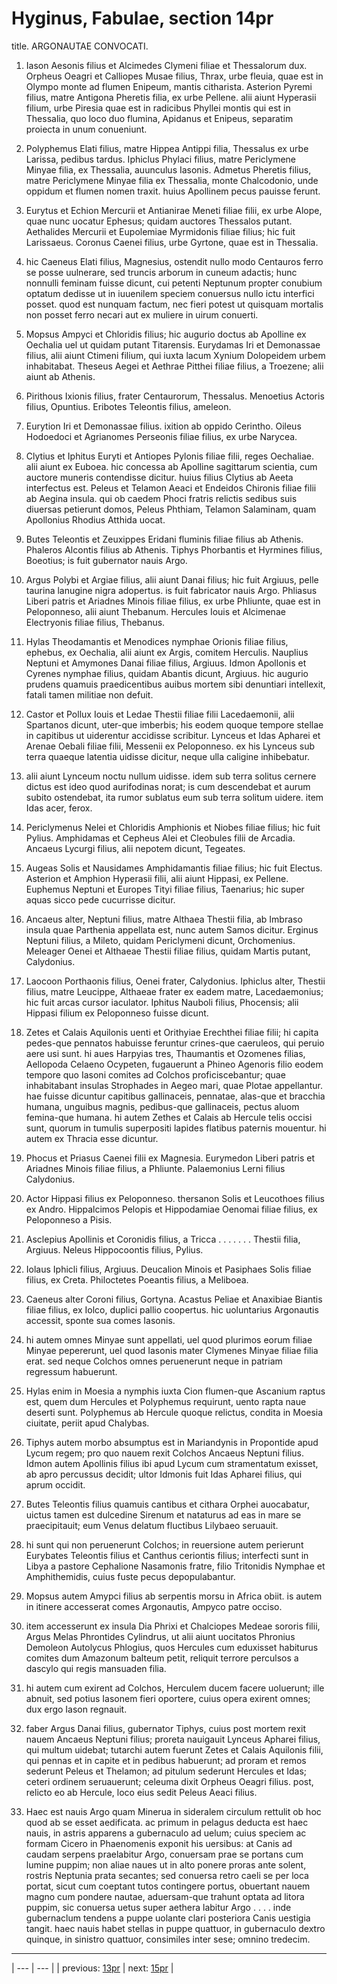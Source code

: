 # Hyginus, Fabulae, section 14pr

title. ARGONAUTAE CONVOCATI.



1. Iason Aesonis filius et Alcimedes Clymeni filiae et Thessalorum dux. Orpheus Oeagri et Calliopes Musae filius, Thrax, urbe fleuia, quae est in Olympo monte ad flumen Enipeum, mantis citharista. Asterion Pyremi filius, matre Antigona Pheretis filia, ex urbe Pellene. alii aiunt Hyperasii filium, urbe Piresia quae est in radicibus Phyllei montis qui est in Thessalia, quo loco duo flumina, Apidanus et Enipeus, separatim proiecta in unum conueniunt.



2. Polyphemus Elati filius, matre Hippea Antippi filia, Thessalus ex urbe Larissa, pedibus tardus. Iphiclus Phylaci filius, matre Periclymene Minyae filia, ex Thessalia, auunculus Iasonis. Admetus Pheretis filius, matre Periclymene Minyae filia ex Thessalia, monte Chalcodonio, unde oppidum et flumen nomen traxit. huius Apollinem pecus pauisse ferunt.



3. Eurytus et Echion Mercurii et Antianirae Meneti filiae filii, ex urbe Alope, quae nunc uocatur Ephesus; quidam auctores Thessalos putant. Aethalides Mercurii et Eupolemiae Myrmidonis filiae filius; hic fuit Larissaeus. Coronus Caenei filius, urbe Gyrtone, quae est in Thessalia.



4. hic Caeneus Elati filius, Magnesius, ostendit nullo modo Centauros ferro se posse uulnerare, sed truncis arborum in cuneum adactis; hunc nonnulli feminam fuisse dicunt, cui petenti Neptunum propter conubium optatum dedisse ut in iuuenilem speciem conuersus nullo ictu interfici posset. quod est nunquam factum, nec fieri potest ut quisquam mortalis non posset ferro necari aut ex muliere in uirum conuerti.



5. Mopsus Ampyci et Chloridis filius; hic augurio doctus ab Apolline ex Oechalia uel ut quidam putant Titarensis. Eurydamas Iri et Demonassae filius, alii aiunt Ctimeni filium, qui iuxta lacum Xynium Dolopeidem urbem inhabitabat. Theseus Aegei et Aethrae Pitthei filiae filius, a Troezene; alii aiunt ab Athenis.



6. Pirithous Ixionis filius, frater Centaurorum, Thessalus. Menoetius Actoris filius, Opuntius. Eribotes Teleontis filius, ameleon.



7. Eurytion Iri et Demonassae filius. ixition ab oppido Cerintho. Oileus Hodoedoci et Agrianomes Perseonis filiae filius, ex urbe Narycea.



8. Clytius et Iphitus Euryti et Antiopes Pylonis filiae filii, reges Oechaliae. alii aiunt ex Euboea. hic concessa ab Apolline sagittarum scientia, cum auctore muneris contendisse dicitur. huius filius Clytius ab Aeeta interfectus est. Peleus et Telamon Aeaci et Endeidos Chironis filiae filii ab Aegina insula. qui ob caedem Phoci fratris relictis sedibus suis diuersas petierunt domos, Peleus Phthiam, Telamon Salaminam, quam Apollonius Rhodius Atthida uocat.



9. Butes Teleontis et Zeuxippes Eridani fluminis filiae filius ab Athenis. Phaleros Alcontis filius ab Athenis. Tiphys Phorbantis et Hyrmines filius, Boeotius; is fuit gubernator nauis Argo.



10. Argus Polybi et Argiae filius, alii aiunt Danai filius; hic fuit Argiuus, pelle taurina lanugine nigra adopertus. is fuit fabricator nauis Argo. Phliasus Liberi patris et Ariadnes Minois filiae filius, ex urbe Phliunte, quae est in Peloponneso, alii aiunt Thebanum. Hercules Iouis et Alcimenae Electryonis filiae filius, Thebanus.



11. Hylas Theodamantis et Menodices nymphae Orionis filiae filius, ephebus, ex Oechalia, alii aiunt ex Argis, comitem Herculis. Nauplius Neptuni et Amymones Danai filiae filius, Argiuus. Idmon Apollonis et Cyrenes nymphae filius, quidam Abantis dicunt, Argiuus. hic augurio prudens quamuis praedicentibus auibus mortem sibi denuntiari intellexit, fatali tamen militiae non defuit.



12. Castor et Pollux Iouis et Ledae Thestii filiae filii Lacedaemonii, alii Spartanos dicunt, uter-que imberbis; his eodem quoque tempore stellae in capitibus ut uiderentur accidisse scribitur. Lynceus et Idas Apharei et Arenae Oebali filiae filii, Messenii ex Peloponneso. ex his Lynceus sub terra quaeque latentia uidisse dicitur, neque ulla caligine inhibebatur.



13. alii aiunt Lynceum noctu nullum uidisse. idem sub terra solitus cernere dictus est ideo quod aurifodinas norat; is cum descendebat et aurum subito ostendebat, ita rumor sublatus eum sub terra solitum uidere. item Idas acer, ferox.



14. Periclymenus Nelei et Chloridis Amphionis et Niobes filiae filius; hic fuit Pylius. Amphidamas et Cepheus Alei et Cleobules filii de Arcadia. Ancaeus Lycurgi filius, alii nepotem dicunt, Tegeates.



15. Augeas Solis et Nausidames Amphidamantis filiae filius; hic fuit Electus. Asterion et Amphion Hyperasii filii, alii aiunt Hippasi, ex Pellene. Euphemus Neptuni et Europes Tityi filiae filius, Taenarius; hic super aquas sicco pede cucurrisse dicitur.



16. Ancaeus alter, Neptuni filius, matre Althaea Thestii filia, ab Imbraso insula quae Parthenia appellata est, nunc autem Samos dicitur. Erginus Neptuni filius, a Mileto, quidam Periclymeni dicunt, Orchomenius. Meleager Oenei et Althaeae Thestii filiae filius, quidam Martis putant, Calydonius.



17. Laocoon Porthaonis filius, Oenei frater, Calydonius. Iphiclus alter, Thestii filius, matre Leucippe, Althaeae frater ex eadem matre, Lacedaemonius; hic fuit arcas cursor iaculator. Iphitus Nauboli filius, Phocensis; alii Hippasi filium ex Peloponneso fuisse dicunt.



18. Zetes et Calais Aquilonis uenti et Orithyiae Erechthei filiae filii; hi capita pedes-que pennatos habuisse feruntur crines-que caeruleos, qui peruio aere usi sunt. hi aues Harpyias tres, Thaumantis et Ozomenes filias, Aellopoda Celaeno Ocypeten, fugauerunt a Phineo Agenoris filio eodem tempore quo Iasoni comites ad Colchos proficiscebantur; quae inhabitabant insulas Strophades in Aegeo mari, quae Plotae appellantur. hae fuisse dicuntur capitibus gallinaceis, pennatae, alas-que et bracchia humana, unguibus magnis, pedibus-que gallinaceis, pectus aluom femina-que humana. hi autem Zethes et Calais ab Hercule telis occisi sunt, quorum in tumulis superpositi lapides flatibus paternis mouentur. hi autem ex Thracia esse dicuntur.



19. Phocus et Priasus Caenei filii ex Magnesia. Eurymedon Liberi patris et Ariadnes Minois filiae filius, a Phliunte. Palaemonius Lerni filius Calydonius.



20. Actor Hippasi filius ex Peloponneso. thersanon Solis et Leucothoes filius ex Andro. Hippalcimos Pelopis et Hippodamiae Oenomai filiae filius, ex Peloponneso a Pisis.



21. Asclepius Apollinis et Coronidis filius, a Tricca . . . . . . . Thestii filia, Argiuus. Neleus Hippocoontis filius, Pylius.



22. Iolaus Iphicli filius, Argiuus. Deucalion Minois et Pasiphaes Solis filiae filius, ex Creta. Philoctetes Poeantis filius, a Meliboea.



23. Caeneus alter Coroni filius, Gortyna. Acastus Peliae et Anaxibiae Biantis filiae filius, ex Iolco, duplici pallio coopertus. hic uoluntarius Argonautis accessit, sponte sua comes Iasonis.



24. hi autem omnes Minyae sunt appellati, uel quod plurimos eorum filiae Minyae pepererunt, uel quod Iasonis mater Clymenes Minyae filiae filia erat. sed neque Colchos omnes peruenerunt neque in patriam regressum habuerunt.



25. Hylas enim in Moesia a nymphis iuxta Cion flumen-que Ascanium raptus est, quem dum Hercules et Polyphemus requirunt, uento rapta naue deserti sunt. Polyphemus ab Hercule quoque relictus, condita in Moesia ciuitate, periit apud Chalybas.



26. Tiphys autem morbo absumptus est in Mariandynis in Propontide apud Lycum regem; pro quo nauem rexit Colchos Ancaeus Neptuni filius. Idmon autem Apollinis filius ibi apud Lycum cum stramentatum exisset, ab apro percussus decidit; ultor Idmonis fuit Idas Apharei filius, qui aprum occidit.



27. Butes Teleontis filius quamuis cantibus et cithara Orphei auocabatur, uictus tamen est dulcedine Sirenum et nataturus ad eas in mare se praecipitauit; eum Venus delatum fluctibus Lilybaeo seruauit.



28. hi sunt qui non peruenerunt Colchos; in reuersione autem perierunt Eurybates Teleontis filius et Canthus ceriontis filius; interfecti sunt in Libya a pastore Cephalione Nasamonis fratre, filio Tritonidis Nymphae et Amphithemidis, cuius fuste pecus depopulabantur.



29. Mopsus autem Amypci filius ab serpentis morsu in Africa obiit. is autem in itinere accesserat comes Argonautis, Ampyco patre occiso.



30. item accesserunt ex insula Dia Phrixi et Chalciopes Medeae sororis filii, Argus Melas Phrontides Cylindrus, ut alii aiunt uocitatos Phronius Demoleon Autolycus Phlogius, quos Hercules cum eduxisset habiturus comites dum Amazonum balteum petit, reliquit terrore perculsos a dascylo qui regis mansuaden filia.



31. hi autem cum exirent ad Colchos, Herculem ducem facere uoluerunt; ille abnuit, sed potius Iasonem fieri oportere, cuius opera exirent omnes; dux ergo Iason regnauit.



32. faber Argus Danai filius, gubernator Tiphys, cuius post mortem rexit nauem Ancaeus Neptuni filius; proreta nauigauit Lynceus Apharei filius, qui multum uidebat; tutarchi autem fuerunt Zetes et Calais Aquilonis filii, qui pennas et in capite et in pedibus habuerunt; ad proram et remos sederunt Peleus et Thelamon; ad pitulum sederunt Hercules et Idas; ceteri ordinem seruauerunt; celeuma dixit Orpheus Oeagri filius. post, relicto eo ab Hercule, loco eius sedit Peleus Aeaci filius.



33. Haec est nauis Argo quam Minerua in sideralem circulum rettulit ob hoc quod ab se esset aedificata. ac primum in pelagus deducta est haec nauis, in astris apparens a gubernaculo ad uelum; cuius speciem ac formam Cicero in Phaenomenis exponit his uersibus: at Canis ad caudam serpens praelabitur Argo, conuersam prae se portans cum lumine puppim; non aliae naues ut in alto ponere proras ante solent, rostris Neptunia prata secantes; sed conuersa retro caeli se per loca portat, sicut cum coeptant tutos contingere portus, obuertant nauem magno cum pondere nautae, aduersam-que trahunt optata ad litora puppim, sic conuersa uetus super aethera labitur Argo . . . . inde gubernaclum tendens a puppe uolante clari posteriora Canis uestigia tangit. haec nauis habet stellas in puppe quattuor, in gubernaculo dextro quinque, in sinistro quattuor, consimiles inter sese; omnino tredecim.



---

| --- | --- |
| previous: [13pr](../13pr/) | next: [15pr](../15pr/) |
